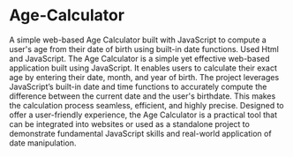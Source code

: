 # Age-Calculator
A simple web-based Age Calculator built with JavaScript to compute a user's age from their date of birth using built-in date functions. Used Html and JavaScript.
The Age Calculator is a simple yet effective web-based application built using JavaScript. It enables users to calculate their exact age by entering their date, month, and year of birth. The project leverages JavaScript’s built-in date and time functions to accurately compute the difference between the current date and the user's birthdate. This makes the calculation process seamless, efficient, and highly precise. Designed to offer a user-friendly experience, the Age Calculator is a practical tool that can be integrated into websites or used as a standalone project to demonstrate fundamental JavaScript skills and real-world application of date manipulation.

